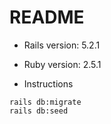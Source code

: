 # README

* Rails version: 5.2.1

* Ruby version: 2.5.1

* Instructions
```
rails db:migrate
rails db:seed
```
